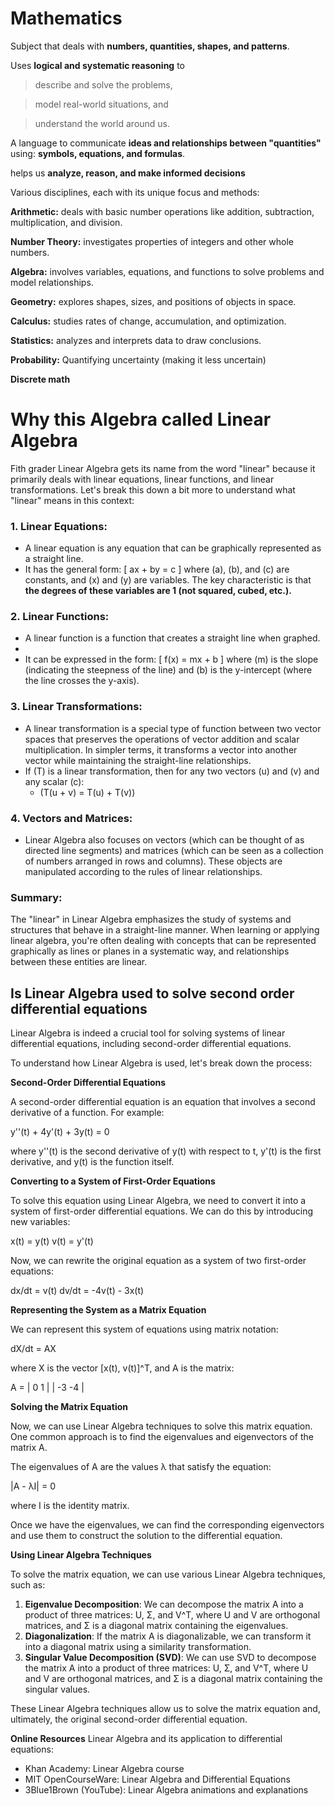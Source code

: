 # Mathematics

Subject that deals with **numbers, quantities, shapes, and patterns**. 

Uses **logical and systematic reasoning** to 

> describe and solve the problems, 
  
> model real-world situations, and 
  
> understand the world around us.

A language to communicate 
**ideas and relationships between "quantities"** using: **symbols, equations, and formulas**. 

helps us **analyze, reason, and make informed decisions** 

Various disciplines, each with its unique focus and methods:

**Arithmetic:** deals with basic number operations like addition, subtraction, multiplication, and division.

**Number Theory:** investigates properties of integers and other whole numbers.

**Algebra:** involves variables, equations, and functions to solve problems and model relationships.

**Geometry:** explores shapes, sizes, and positions of objects in space.

**Calculus:** studies rates of change, accumulation, and optimization.

**Statistics:** analyzes and interprets data to draw conclusions.

**Probability:** Quantifying uncertainty (making it less uncertain)

**Discrete math**

# Why this Algebra called Linear Algebra

Fith grader
Linear Algebra gets its name from the word "linear" because it primarily deals with linear equations, linear functions, and linear transformations. Let's break this down a bit more to understand what "linear" means in this context:

### 1. **Linear Equations:**
- A linear equation is any equation that can be graphically represented as a straight line. 
- It has the general form:
  \[
  ax + by = c
  \]
  where \(a\), \(b\), and \(c\) are constants, and \(x\) and \(y\) are variables.
The key characteristic is that **the degrees of these variables are 1 (not squared, cubed, etc.).**

### 2. **Linear Functions:**
- A linear function is a function that creates a straight line when graphed.
-
- It can be expressed in the form:
  \[
  f(x) = mx + b
  \]
  where \(m\) is the slope (indicating the steepness of the line) and \(b\) is the y-intercept (where the line crosses the y-axis).

### 3. **Linear Transformations:**
- A linear transformation is a special type of function between two vector spaces that preserves the operations of vector addition and scalar multiplication. In simpler terms, it transforms a vector into another vector while maintaining the straight-line relationships.
- If \(T\) is a linear transformation, then for any two vectors \(u\) and \(v\) and any scalar \(c\):
  - \(T(u + v) = T(u) + T(v)\)

### 4. **Vectors and Matrices:**
- Linear Algebra also focuses on vectors (which can be thought of as directed line segments) and matrices (which can be seen as a collection of numbers arranged in rows and columns). These objects are manipulated according to the rules of linear relationships.

### Summary:
The "linear" in Linear Algebra emphasizes the study of systems and structures that behave in a straight-line manner. When learning or applying linear algebra, you're often dealing with concepts that can be represented graphically as lines or planes in a systematic way, and relationships between these entities are linear.


## Is Linear Algebra used to solve second order differential equations
Linear Algebra is indeed a crucial tool for solving systems of linear differential equations, including second-order differential equations.

To understand how Linear Algebra is used, let's break down the process:

**Second-Order Differential Equations**

A second-order differential equation is an equation that involves a second derivative of a function. For example:

y''(t) + 4y'(t) + 3y(t) = 0

where y''(t) is the second derivative of y(t) with respect to t, y'(t) is the first derivative, and y(t) is the function itself.

**Converting to a System of First-Order Equations**

To solve this equation using Linear Algebra, we need to convert it into a system of first-order differential equations. We can do this by introducing new variables:

x(t) = y(t)
v(t) = y'(t)

Now, we can rewrite the original equation as a system of two first-order equations:

dx/dt = v(t)
dv/dt = -4v(t) - 3x(t)

**Representing the System as a Matrix Equation**

We can represent this system of equations using matrix notation:

dX/dt = AX

where X is the vector [x(t), v(t)]^T, and A is the matrix:

A = | 0  1 |
    | -3 -4 |

**Solving the Matrix Equation**

Now, we can use Linear Algebra techniques to solve this matrix equation. One common approach is to find the eigenvalues and eigenvectors of the matrix A.

The eigenvalues of A are the values λ that satisfy the equation:

|A - λI| = 0

where I is the identity matrix.

Once we have the eigenvalues, we can find the corresponding eigenvectors and use them to construct the solution to the differential equation.

**Using Linear Algebra Techniques**

To solve the matrix equation, we can use various Linear Algebra techniques, such as:

1. **Eigenvalue Decomposition**: We can decompose the matrix A into a product of three matrices: U, Σ, and V^T, where U and V are orthogonal matrices, and Σ is a diagonal matrix containing the eigenvalues.
2. **Diagonalization**: If the matrix A is diagonalizable, we can transform it into a diagonal matrix using a similarity transformation.
3. **Singular Value Decomposition (SVD)**: We can use SVD to decompose the matrix A into a product of three matrices: U, Σ, and V^T, where U and V are orthogonal matrices, and Σ is a diagonal matrix containing the singular values.

These Linear Algebra techniques allow us to solve the matrix equation and, ultimately, the original second-order differential equation.

**Online Resources**
 Linear Algebra and its application to differential equations:

* Khan Academy: Linear Algebra course
* MIT OpenCourseWare: Linear Algebra and Differential Equations
* 3Blue1Brown (YouTube): Linear Algebra animations and explanations

